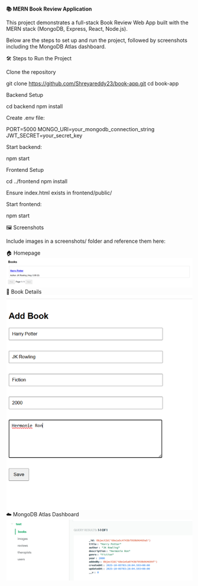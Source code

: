 <b>📚 MERN Book Review Application</b>

This project demonstrates a full-stack Book Review Web App built with the MERN stack (MongoDB, Express, React, Node.js).

Below are the steps to set up and run the project, followed by screenshots including the MongoDB Atlas dashboard.

🛠️ Steps to Run the Project

Clone the repository

git clone https://github.com/Shreyareddy23/book-app.git
cd book-app


Backend Setup

cd backend
npm install


Create .env file:

PORT=5000
MONGO_URI=your_mongodb_connection_string
JWT_SECRET=your_secret_key


Start backend:

npm start


Frontend Setup

cd ../frontend
npm install


Ensure index.html exists in frontend/public/

Start frontend:

npm start


🖼️ Screenshots

Include images in a screenshots/ folder and reference them here:

🏠 Homepage
![Homepage](screenshots/Homepage.png)
📖 Book Details
![Book Details](screenshots/AddBook.png)
☁️ MongoDB Atlas Dashboard
![MongoDB Atlas Dashboard](screenshots/Mongo.png)
